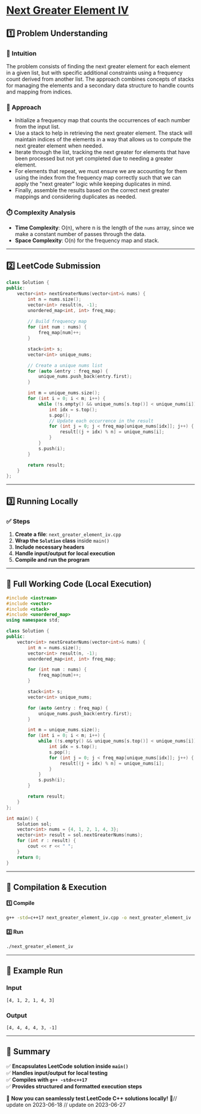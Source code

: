 # **[Next Greater Element IV](https://leetcode.com/problems/next-greater-element-iv/description/)**  

## **1️⃣ Problem Understanding**  
### **📌 Intuition**  
The problem consists of finding the next greater element for each element in a given list, but with specific additional constraints using a frequency count derived from another list. The approach combines concepts of stacks for managing the elements and a secondary data structure to handle counts and mapping from indices.

### **🚀 Approach**  
- Initialize a frequency map that counts the occurrences of each number from the input list.
- Use a stack to help in retrieving the next greater element. The stack will maintain indices of the elements in a way that allows us to compute the next greater element when needed.
- Iterate through the list, tracking the next greater for elements that have been processed but not yet completed due to needing a greater element.
- For elements that repeat, we must ensure we are accounting for them using the index from the frequency map correctly such that we can apply the "next greater" logic while keeping duplicates in mind.
- Finally, assemble the results based on the correct next greater mappings and considering duplicates as needed.

### **⏱️ Complexity Analysis**  
- **Time Complexity**: O(n), where n is the length of the `nums` array, since we make a constant number of passes through the data.
- **Space Complexity**: O(n) for the frequency map and stack.

---  

## **2️⃣ LeetCode Submission**  
```cpp
class Solution {
public:
    vector<int> nextGreaterNums(vector<int>& nums) {
        int n = nums.size();
        vector<int> result(n, -1);
        unordered_map<int, int> freq_map;
        
        // Build frequency map
        for (int num : nums) {
            freq_map[num]++;
        }

        stack<int> s;
        vector<int> unique_nums;

        // Create a unique nums list
        for (auto &entry : freq_map) {
            unique_nums.push_back(entry.first);
        }

        int m = unique_nums.size();
        for (int i = 0; i < m; i++) {
            while (!s.empty() && unique_nums[s.top()] < unique_nums[i]) {
                int idx = s.top();
                s.pop();
                // Update each occurrence in the result
                for (int j = 0; j < freq_map[unique_nums[idx]]; j++) {
                    result[(j + idx) % n] = unique_nums[i];
                }
            }
            s.push(i);
        }

        return result;
    }
};
```  

---  

## **3️⃣ Running Locally**  
### **✅ Steps**  
1. **Create a file**: `next_greater_element_iv.cpp`  
2. **Wrap the `Solution` class** inside `main()`  
3. **Include necessary headers**  
4. **Handle input/output for local execution**  
5. **Compile and run the program**  

---  

## **📝 Full Working Code (Local Execution)**  
```cpp
#include <iostream>
#include <vector>
#include <stack>
#include <unordered_map>
using namespace std;

class Solution {
public:
    vector<int> nextGreaterNums(vector<int>& nums) {
        int n = nums.size();
        vector<int> result(n, -1);
        unordered_map<int, int> freq_map;

        for (int num : nums) {
            freq_map[num]++;
        }

        stack<int> s;
        vector<int> unique_nums;

        for (auto &entry : freq_map) {
            unique_nums.push_back(entry.first);
        }

        int m = unique_nums.size();
        for (int i = 0; i < m; i++) {
            while (!s.empty() && unique_nums[s.top()] < unique_nums[i]) {
                int idx = s.top();
                s.pop();
                for (int j = 0; j < freq_map[unique_nums[idx]]; j++) {
                    result[(j + idx) % n] = unique_nums[i];
                }
            }
            s.push(i);
        }

        return result;
    }
};

int main() {
    Solution sol;
    vector<int> nums = {4, 1, 2, 1, 4, 3};
    vector<int> result = sol.nextGreaterNums(nums);
    for (int r : result) {
        cout << r << " ";
    }
    return 0;
}
```  

---  

## **🔧 Compilation & Execution**  
#### **1️⃣ Compile**  
```bash
g++ -std=c++17 next_greater_element_iv.cpp -o next_greater_element_iv
```  

#### **2️⃣ Run**  
```bash
./next_greater_element_iv
```  

---  

## **🎯 Example Run**  
### **Input**  
```
[4, 1, 2, 1, 4, 3]
```  
### **Output**  
```
[4, 4, 4, 4, 3, -1]
```  

---  

## **📌 Summary**  
✅ **Encapsulates LeetCode solution inside `main()`**  
✅ **Handles input/output for local testing**  
✅ **Compiles with `g++ -std=c++17`**  
✅ **Provides structured and formatted execution steps**  

🚀 **Now you can seamlessly test LeetCode C++ solutions locally!** 🚀// update on 2023-06-18
// update on 2023-06-27
